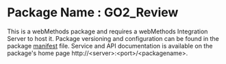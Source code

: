 # Package Name : GO2_Review
This is a webMethods package and requires a webMethods Integration Server to host it. Package versioning and configuration can be found in the package [manifest](./GO2_Review/manifest.v3) file. Service and API documentation is available on the package's home page http://&lt;server&gt;:&lt;port&gt;/&lt;packagename>.